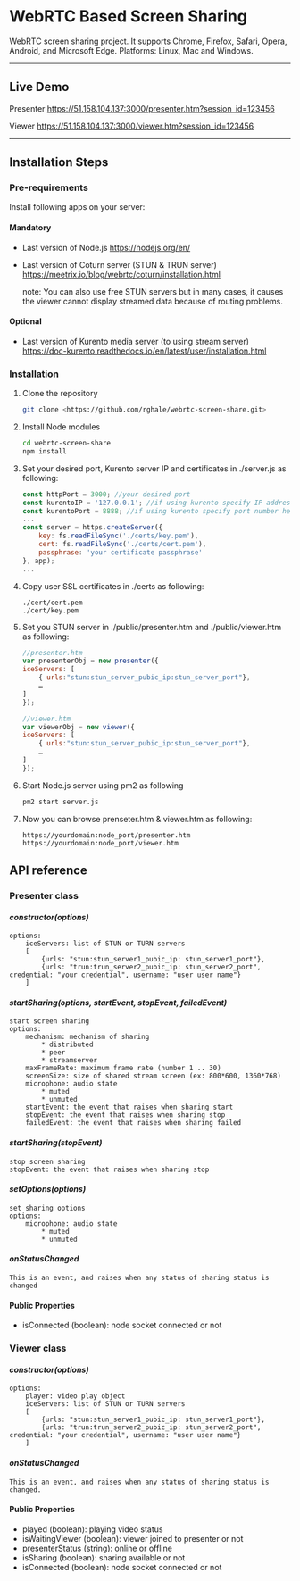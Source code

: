 # WebRTC Based Screen Sharing

WebRTC screen sharing project. It supports Chrome, Firefox, Safari, Opera, Android, and Microsoft Edge. Platforms: Linux, Mac and Windows.

----------

## Live Demo

Presenter <https://51.158.104.137:3000/presenter.htm?session_id=123456>

Viewer <https://51.158.104.137:3000/viewer.htm?session_id=123456>

----------

## Installation Steps

### Pre-requirements

Install following apps on your server:

#### Mandatory

* Last version of Node.js <https://nodejs.org/en/>

* Last version of Coturn server (STUN & TRUN server) <https://meetrix.io/blog/webrtc/coturn/installation.html>

    note: You can also use free STUN servers but in many cases, it causes the viewer cannot display streamed data because of routing problems.

#### Optional

* Last version of Kurento media server (to using stream server) <https://doc-kurento.readthedocs.io/en/latest/user/installation.html>

### Installation

1. Clone the repository

    ```bash
    git clone <https://github.com/rghale/webrtc-screen-share.git>
    ```

2. Install Node modules

    ```bash
    cd webrtc-screen-share 
    npm install
    ```

3. Set your desired port, Kurento server IP and certificates in ./server.js as following:

    ```js
    const httpPort = 3000; //your desired port
    const kurentoIP = '127.0.0.1'; //if using kurento specify IP address here   
    const kurentoPort = 8888; //if using kurento specify port number here   
    ...
    const server = https.createServer({
        key: fs.readFileSync('./certs/key.pem'),
        cert: fs.readFileSync('./certs/cert.pem'),
        passphrase: 'your certificate passphrase'
    }, app);     
    ...
    
    ```

4. Copy user SSL certificates in ./certs as following:

    ```text
    ./cert/cert.pem
    ./cert/key.pem
    ```

5. Set you STUN server in ./public/presenter.htm and ./public/viewer.htm as following:

    ```javascript
    //presenter.htm
    var presenterObj = new presenter({
    iceServers: [
        { urls:"stun:stun_server_pubic_ip:stun_server_port"},
        …
    ]
    });
    ```

    ```javascript
    //viewer.htm
    var viewerObj = new viewer({
    iceServers: [
        { urls:"stun:stun_server_pubic_ip:stun_server_port"},
        …
    ]
    });
    ```

6. Start Node.js server using pm2 as following

    ```bash
    pm2 start server.js 
    ```

7. Now you can browse prenseter.htm & viewer.htm as following:

    ```text
    https://yourdomain:node_port/presenter.htm
    https://yourdomain:node_port/viewer.htm    
    ```

## API reference

### Presenter class

#### *constructor(options)*

```text
options:
    iceServers: list of STUN or TURN servers
    [
        {urls: "stun:stun_server1_pubic_ip: stun_server1_port"},
        {urls: "trun:trun_server2_pubic_ip: stun_server2_port", credential: "your credential", username: "user user name"}
    ]
```

#### *startSharing(options, startEvent, stopEvent, failedEvent)*

```text
start screen sharing
options:
    mechanism: mechanism of sharing
        * distributed
        * peer
        * streamserver
    maxFrameRate: maximum frame rate (number 1 .. 30)
    screenSize: size of shared stream screen (ex: 800*600, 1360*768)
    microphone: audio state
        * muted
        * unmuted
    startEvent: the event that raises when sharing start
    stopEvent: the event that raises when sharing stop
    failedEvent: the event that raises when sharing failed
```

#### *startSharing(stopEvent)*

```text
stop screen sharing
stopEvent: the event that raises when sharing stop
```

#### *setOptions(options)*

```text
set sharing options
options:
    microphone: audio state
        * muted
        * unmuted
```

#### *onStatusChanged*

```text
This is an event, and raises when any status of sharing status is changed
```

#### Public Properties

* isConnected (boolean): node socket connected or not

### Viewer class

#### *constructor(options)*

```text
options:
    player: video play object
    iceServers: list of STUN or TURN servers
    [
        {urls: "stun:stun_server1_pubic_ip: stun_server1_port"},
        {urls: "trun:trun_server2_pubic_ip: stun_server2_port", credential: "your credential", username: "user user name"}
    ]
```

#### *onStatusChanged*

```text
This is an event, and raises when any status of sharing status is changed.
```

#### Public Properties

* played (boolean): playing video status
* isWaitingViewer (boolean): viewer joined to presenter or not
* presenterStatus (string): online or offline
* isSharing (boolean): sharing available or not
* isConnected (boolean): node socket connected or not
